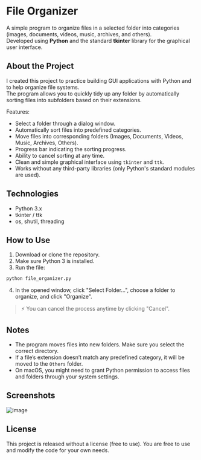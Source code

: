 # File Organizer

A simple program to organize files in a selected folder into categories (images, documents, videos, music, archives, and others).  
Developed using **Python** and the standard **tkinter** library for the graphical user interface.

## About the Project

I created this project to practice building GUI applications with Python and to help organize file systems.  
The program allows you to quickly tidy up any folder by automatically sorting files into subfolders based on their extensions.

Features:

- Select a folder through a dialog window.
- Automatically sort files into predefined categories.
- Move files into corresponding folders (Images, Documents, Videos, Music, Archives, Others).
- Progress bar indicating the sorting progress.
- Ability to cancel sorting at any time.
- Clean and simple graphical interface using `tkinter` and `ttk`.
- Works without any third-party libraries (only Python's standard modules are used).

## Technologies

- Python 3.x
- tkinter / ttk
- os, shutil, threading

## How to Use

1. Download or clone the repository.
2. Make sure Python 3 is installed.
3. Run the file:

```bash
python file_organizer.py
```

4. In the opened window, click "Select Folder...", choose a folder to organize, and click "Organize".

> ⚡ You can cancel the process anytime by clicking "Cancel".

## Notes

- The program moves files into new folders. Make sure you select the correct directory.
- If a file’s extension doesn’t match any predefined category, it will be moved to the `Others` folder.
- On macOS, you might need to grant Python permission to access files and folders through your system settings.

## Screenshots

![image](https://github.com/user-attachments/assets/1bd2d5f6-ffa2-424a-b9c7-ebb10c554dea)


## License

This project is released without a license (free to use). You are free to use and modify the code for your own needs.
